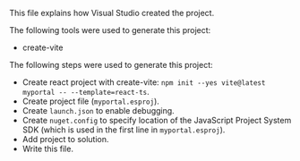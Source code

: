 This file explains how Visual Studio created the project.

The following tools were used to generate this project:
- create-vite

The following steps were used to generate this project:
- Create react project with create-vite: `npm init --yes vite@latest myportal -- --template=react-ts`.
- Create project file (`myportal.esproj`).
- Create `launch.json` to enable debugging.
- Create `nuget.config` to specify location of the JavaScript Project System SDK (which is used in the first line in `myportal.esproj`).
- Add project to solution.
- Write this file.
